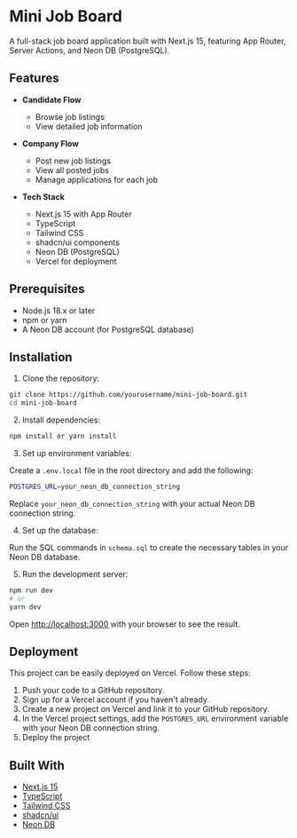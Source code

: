 # Mini Job Board

A full-stack job board application built with Next.js 15, featuring App Router, Server Actions, and Neon DB (PostgreSQL).

## Features

- **Candidate Flow**
  - Browse job listings
  - View detailed job information

- **Company Flow**
  - Post new job listings
  - View all posted jobs
  - Manage applications for each job

- **Tech Stack**
  - Next.js 15 with App Router
  - TypeScript
  - Tailwind CSS
  - shadcn/ui components
  - Neon DB (PostgreSQL)
  - Vercel for deployment

## Prerequisites

- Node.js 18.x or later
- npm or yarn
- A Neon DB account (for PostgreSQL database)

## Installation

1. Clone the repository:

```bash
git clone https://github.com/yourusername/mini-job-board.git
cd mini-job-board
```

2. Install dependencies:

```bash
npm install or yarn install
```

3. Set up environment variables:

  Create a `.env.local` file in the root directory and add the following:

```bash
POSTGRES_URL=your_neon_db_connection_string
```
Replace `your_neon_db_connection_string` with your actual Neon DB connection string.

4. Set up the database:
   
Run the SQL commands in `schema.sql` to create the necessary tables in your Neon DB database.

5. Run the development server:

```bash
npm run dev
# or
yarn dev
```
Open [http://localhost:3000](http://localhost:3000) with your browser to see the result.

## Deployment

This project can be easily deployed on Vercel. Follow these steps:

1. Push your code to a GitHub repository.
2. Sign up for a Vercel account if you haven't already.
3. Create a new project on Vercel and link it to your GitHub repository.
4. In the Vercel project settings, add the `POSTGRES_URL` environment variable with your Neon DB connection string.
5. Deploy the project

## Built With

- [Next.js 15](https://nextjs.org/)
- [TypeScript](https://www.typescriptlang.org/)
- [Tailwind CSS](https://tailwindcss.com/)
- [shadcn/ui](https://ui.shadcn.com/)
- [Neon DB](https://neon.tech/)
